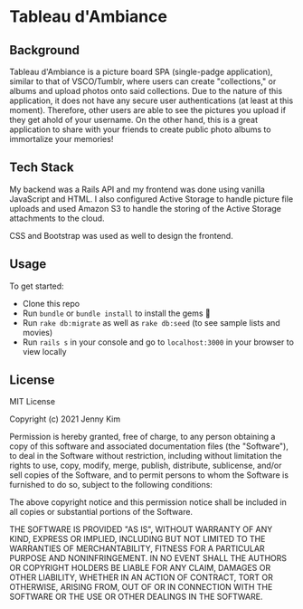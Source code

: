# Tableau d'Ambiance

## Background

Tableau d'Ambiance is a picture board SPA (single-padge application), similar to that of VSCO/Tumblr, where users can create "collections," or albums and upload photos onto said collections. Due to the nature of this application, it does not have any secure user authentications (at least at this moment). Therefore, other users are able to see the pictures you upload if they get ahold of your username. On the other hand, this is a great application to share with your friends to create public photo albums to immortalize your memories!

## Tech Stack

My backend was a Rails API and my frontend was done using vanilla JavaScript and HTML. I also configured Active Storage to handle picture file uploads and used Amazon S3 to handle the storing of the Active Storage attachments to the cloud.

CSS and Bootstrap was used as well to design the frontend.

## Usage

To get started:

- Clone this repo
- Run `bundle` or `bundle install` to install the gems 💎
- Run `rake db:migrate` as well as `rake db:seed` (to see sample lists and movies)
- Run `rails s` in your console and go to `localhost:3000` in your browser to view locally

## License

MIT License

Copyright (c) 2021 Jenny Kim

Permission is hereby granted, free of charge, to any person obtaining a copy of this software and associated documentation files (the "Software"), to deal in the Software without restriction, including without limitation the rights to use, copy, modify, merge, publish, distribute, sublicense, and/or sell copies of the Software, and to permit persons to whom the Software is furnished to do so, subject to the following conditions:

The above copyright notice and this permission notice shall be included in all copies or substantial portions of the Software.

THE SOFTWARE IS PROVIDED "AS IS", WITHOUT WARRANTY OF ANY KIND, EXPRESS OR IMPLIED, INCLUDING BUT NOT LIMITED TO THE WARRANTIES OF MERCHANTABILITY, FITNESS FOR A PARTICULAR PURPOSE AND NONINFRINGEMENT. IN NO EVENT SHALL THE AUTHORS OR COPYRIGHT HOLDERS BE LIABLE FOR ANY CLAIM, DAMAGES OR OTHER LIABILITY, WHETHER IN AN ACTION OF CONTRACT, TORT OR OTHERWISE, ARISING FROM, OUT OF OR IN CONNECTION WITH THE SOFTWARE OR THE USE OR OTHER DEALINGS IN THE SOFTWARE.
